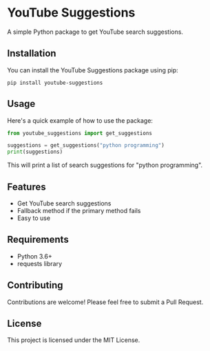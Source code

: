 # YouTube Suggestions

A simple Python package to get YouTube search suggestions.

## Installation

You can install the YouTube Suggestions package using pip:

```
pip install youtube-suggestions
```

## Usage

Here's a quick example of how to use the package:

```python
from youtube_suggestions import get_suggestions

suggestions = get_suggestions("python programming")
print(suggestions)
```

This will print a list of search suggestions for "python programming".

## Features

- Get YouTube search suggestions
- Fallback method if the primary method fails
- Easy to use

## Requirements

- Python 3.6+
- requests library

## Contributing

Contributions are welcome! Please feel free to submit a Pull Request.

## License

This project is licensed under the MIT License.

